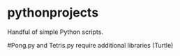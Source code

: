 # pythonprojects
Handful of simple Python scripts.

#Pong.py and Tetris.py require additional libraries (Turtle)
